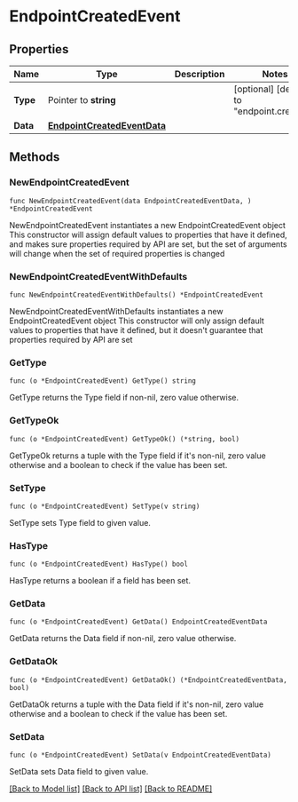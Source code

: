 # EndpointCreatedEvent

## Properties

Name | Type | Description | Notes
------------ | ------------- | ------------- | -------------
**Type** | Pointer to **string** |  | [optional] [default to "endpoint.created"]
**Data** | [**EndpointCreatedEventData**](EndpointCreatedEventData.md) |  | 

## Methods

### NewEndpointCreatedEvent

`func NewEndpointCreatedEvent(data EndpointCreatedEventData, ) *EndpointCreatedEvent`

NewEndpointCreatedEvent instantiates a new EndpointCreatedEvent object
This constructor will assign default values to properties that have it defined,
and makes sure properties required by API are set, but the set of arguments
will change when the set of required properties is changed

### NewEndpointCreatedEventWithDefaults

`func NewEndpointCreatedEventWithDefaults() *EndpointCreatedEvent`

NewEndpointCreatedEventWithDefaults instantiates a new EndpointCreatedEvent object
This constructor will only assign default values to properties that have it defined,
but it doesn't guarantee that properties required by API are set

### GetType

`func (o *EndpointCreatedEvent) GetType() string`

GetType returns the Type field if non-nil, zero value otherwise.

### GetTypeOk

`func (o *EndpointCreatedEvent) GetTypeOk() (*string, bool)`

GetTypeOk returns a tuple with the Type field if it's non-nil, zero value otherwise
and a boolean to check if the value has been set.

### SetType

`func (o *EndpointCreatedEvent) SetType(v string)`

SetType sets Type field to given value.

### HasType

`func (o *EndpointCreatedEvent) HasType() bool`

HasType returns a boolean if a field has been set.

### GetData

`func (o *EndpointCreatedEvent) GetData() EndpointCreatedEventData`

GetData returns the Data field if non-nil, zero value otherwise.

### GetDataOk

`func (o *EndpointCreatedEvent) GetDataOk() (*EndpointCreatedEventData, bool)`

GetDataOk returns a tuple with the Data field if it's non-nil, zero value otherwise
and a boolean to check if the value has been set.

### SetData

`func (o *EndpointCreatedEvent) SetData(v EndpointCreatedEventData)`

SetData sets Data field to given value.



[[Back to Model list]](../README.md#documentation-for-models) [[Back to API list]](../README.md#documentation-for-api-endpoints) [[Back to README]](../README.md)


